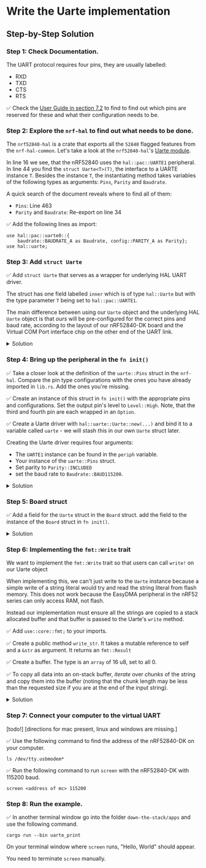 # Write the Uarte implementation
## Step-by-Step Solution

### Step 1: Check Documentation.

The UART protocol requires four pins, they are usually labelled:
* RXD
* TXD
* CTS
* RTS

✅ Check the [User Guide in section 7.2](https://infocenter.nordicsemi.com/topic/ug_nrf52840_dk/UG/dk/vir_com_port.html) to find to find out which pins are reserved for these and what their configuration needs to be. 

### Step 2: Explore the `nrf-hal` to find out what needs to be done. 


The `nrf52840-hal` is a crate that exports all the `52840` flagged features from the `nrf-hal-common`. Let's take a look at the `nrf52840-hal`'s [Uarte module](https://github.com/nrf-rs/nrf-hal/blob/v0.14.1/nrf-hal-common/src/uarte.rs). 

In line 16 we see, that the nRF52840 uses the `hal::pac::UARTE1` peripheral.
In line 44 you find the `struct Uarte<T>(T)`, the interface to a UARTE instance `T`. Besides the instance `T`, the instantiating method takes variables of the following types as arguments: `Pins`, `Parity` and `Baudrate`.

A quick search of the document reveals where to find all of them:
* `Pins`: Line 463
* `Parity` and `Baudrate`: Re-export on line 34

✅ Add the following lines as import:
```
use hal::pac::uarte0::{
    baudrate::BAUDRATE_A as Baudrate, config::PARITY_A as Parity};
use hal::uarte;
```

###  Step 3: Add `struct Uarte`

✅ Add `struct Uarte` that serves as a wrapper for underlying HAL UART driver.

The struct has one field labelled `inner` which is of type `hal::Uarte` but with the type parameter `T` being set to `hal::pac::UARTE1`.

The main difference between using our `Uarte` object and the underlying HAL `Uarte` object is that *ours* will be pre-configured for the correct pins and baud rate, according to the layout of our nRF52840-DK board and the Virtual COM Port interface chip on the other end of the UART link.

<details>
  <summary>Solution</summary>

```rust
pub struct Uarte {
    inner: hal::Uarte<hal::pac::UARTE1>,
}
```
</details>

### Step 4: Bring up the peripheral in the `fn init()`

✅ Take a closer look at the definition of the `uarte::Pins` struct in the `nrf-hal`. Compare the pin type configurations with the ones you have already imported in `lib.rs`. Add the ones you're missing. 

✅ Create an instance of this struct in `fn init()` with the appropriate pins and configurations. Set the output pin's level to `Level::High`.
Note, that the third and fourth pin are each wrapped in an `Option`. 

✅ Create a Uarte driver with `hal::uarte::Uarte::new(...)` and bind it to a variable called `uarte` - we will stash this in our own `Uarte` struct later.

Creating the Uarte driver requires four arguments:
* The `UARTE1` instance can be found in the `periph` variable.
* Your instance of the `uarte::Pins` struct.
* Set parity to `Parity::INCLUDED` 
* set the baud rate to `Baudrate::BAUD115200`.

<details>
  <summary>Solution</summary>

```rust
  let pins =  hal::uarte::Pins {
            rxd: pins.p0_08.degrade().into_floating_input(),
            txd: pins.p0_06.degrade().into_push_pull_output(Level::High),
            cts: Some(pins.p0_07.degrade().into_floating_input()),
            rts: Some(pins.p0_05.degrade().into_push_pull_output(Level::High)),
        };
       

        let uarte = hal::uarte::Uarte::new(periph.UARTE1, pins, Parity::INCLUDED, Baudrate::BAUD115200);
```
</details>

### Step 5: Board struct

✅  Add a field for the `Uarte` struct in the `Board` struct. 
add the field to the instance of the `Board` struct in `fn init()`.

<details>
  <summary>Solution</summary>

```rust

pub struct Board {
    /// LEDs
    pub leds: Leds,
    /// Buttons
    pub buttons: Buttons,
    /// Timer
    pub timer: Timer,
    /// uarte interface
    pub uarte: Uarte,
}

// ...

pub fn init() -> Result<Board, ()> {

    // ... 

        Ok(Board {
            leds: Leds {
                // ...
            },

            buttons: Buttons {
                // ...
            },
            // 🔼  --- Button Exercise --- 🔼 

            timer: Timer { inner: timer },

            uarte: Uarte { inner: uarte },
        })
    } else {
        Err(())
    }
```

</details>

### Step 6: Implementing the `fmt::Write` trait

We want to implement the `fmt::Write` trait so that users can call `write!` on our Uarte object

When implementing this, we can't just write to the `Uarte` instance because a simple write of a string literal would try and read the string literal from flash memory. This does not work because the EasyDMA peripheral in the nRF52 series can only access RAM, not flash. 

Instead our implementation must ensure all the strings are copied to a stack allocated buffer and that buffer is passed to the Uarte's `write` method. 

✅ Add `use::core::fmt;` to your imports.

✅ Create a public method `write_str`. It takes a mutable reference to self and a `&str` as argument. It returns an `fmt::Result`

✅ Create a buffer. The type is an `array` of 16 u8, set to all 0. 

✅ To copy all data into an on-stack buffer, *iterate* over *chunks* of the string and copy them into the buffer (noting that the chunk length may be less than the requested size if you are at the end of the input string).

<details>
  <summary>Solution</summary>

```rust
impl fmt::Write for Uarte {

    fn write_str(&mut self, s: &str) -> fmt::Result {
        // Copy all data into an on-stack buffer so we never try to EasyDMA from
        // flash.
        let mut buf: [u8; 16] = [0; 16];
        for block in s.as_bytes().chunks(16) {
            buf[..block.len()].copy_from_slice(block);
            self.inner.write(&buf[..block.len()]).map_err(|_| fmt::Error)?;
        }

        Ok(())
    }
}
```
</details>

### Step 7: Connect your computer to the virtual UART
[todo!] [directions for mac present, linux and windows are missing.]
   
✅  Use the following command to find the address of the nRF52840-DK on your computer. 

```
ls /dev/tty.usbmodem*
```

✅  Run the following command to run `screen` with the nRF52840-DK with 115200 baud. 

```
screen <address of mc> 115200
```

### Step 8: Run the example.
   
✅ In another terminal window go into the folder `down-the-stack/apps` and use the following command. 

```
cargo run --bin uarte_print
```

On your terminal window where `screen` runs, "Hello, World" should appear. 

You need to terminate `screen` manually.